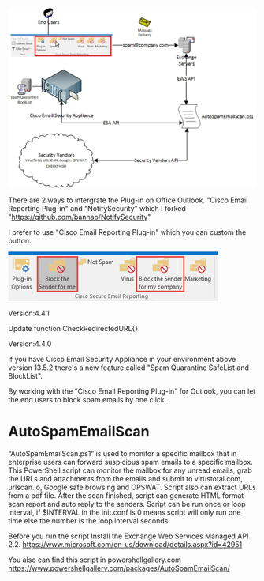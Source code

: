 <img src="/procedure.jpg">

There are 2 ways to intergrate the Plug-in on Office Outlook. "Cisco Email Reporting Plug-in" and "NotifySecurity" which I forked "https://github.com/banhao/NotifySecurity"

I prefer to use "Cisco Email Reporting Plug-in" which you can custom the button.

<img src="/plug-in.jpg">

Version:4.4.1

Update function CheckRedirectedURL{}

Version:4.4.0

If you have Cisco Email Security Appliance in your environment above version 13.5.2 there's a new feature called "Spam Quarantine SafeList and BlockList".

By working with the "Cisco Email Reporting Plug-in" for Outlook, you can let the end users to block spam emails by one click.

# AutoSpamEmailScan
“AutoSpamEmailScan.ps1” is used to monitor a specific mailbox that in enterprise users can forward suspicious spam emails to a specific mailbox. 
This PowerShell script can monitor the mailbox for any unread emails, grab the URLs and attachments from the emails and submit to virustotal.com, urlscan.io, Google safe browsing and OPSWAT. Script also can extract URLs from a pdf file. 
After the scan finished, script can generate HTML format scan report and auto reply to the senders.
Script can be run once or loop interval, if $INTERVAL in the init.conf is 0 means script will only run one time else the number is the loop interval seconds.

Before you run the script Install the Exchange Web Services Managed API 2.2. 
https://www.microsoft.com/en-us/download/details.aspx?id=42951

You also can find this script in powershellgallery.com
https://www.powershellgallery.com/packages/AutoSpamEmailScan/
